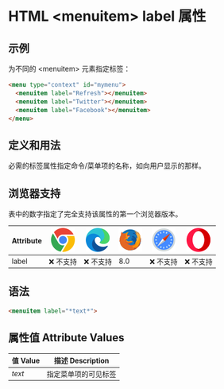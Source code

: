 HTML \<menuitem> label 属性
===

## 示例

为不同的 \<menuitem> 元素指定标签：

```html idoc:preview:iframe
<menu type="context" id="mymenu">
  <menuitem label="Refresh"></menuitem>
  <menuitem label="Twitter"></menuitem>
  <menuitem label="Facebook"></menuitem>
</menu>
```

## 定义和用法

必需的标签属性指定命令/菜单项的名称，如向用户显示的那样。

## 浏览器支持

表中的数字指定了完全支持该属性的第一个浏览器版本。

| Attribute | ![chrome][1] | ![edge][2] | ![firefox][3] | ![safari][4] | ![opera][5] |
| ------- | --- | --- | --- | --- | --- |
| label | ❌ 不支持 | ❌ 不支持 | 8.0 | ❌ 不支持 | ❌ 不支持 |

## 语法

```html
<menuitem label="*text*">
```

## 属性值 Attribute Values

| 值 Value  | 描述 Description |
| ------ | ---- |
| *text* | 指定菜单项的可见标签 |

[1]: ../assets/chrome.svg
[2]: ../assets/edge.svg
[3]: ../assets/firefox.svg
[4]: ../assets/safari.svg
[5]: ../assets/opera.svg